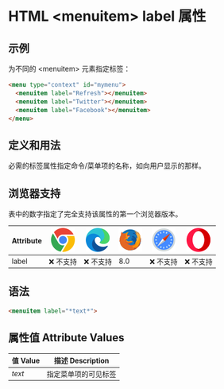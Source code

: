 HTML \<menuitem> label 属性
===

## 示例

为不同的 \<menuitem> 元素指定标签：

```html idoc:preview:iframe
<menu type="context" id="mymenu">
  <menuitem label="Refresh"></menuitem>
  <menuitem label="Twitter"></menuitem>
  <menuitem label="Facebook"></menuitem>
</menu>
```

## 定义和用法

必需的标签属性指定命令/菜单项的名称，如向用户显示的那样。

## 浏览器支持

表中的数字指定了完全支持该属性的第一个浏览器版本。

| Attribute | ![chrome][1] | ![edge][2] | ![firefox][3] | ![safari][4] | ![opera][5] |
| ------- | --- | --- | --- | --- | --- |
| label | ❌ 不支持 | ❌ 不支持 | 8.0 | ❌ 不支持 | ❌ 不支持 |

## 语法

```html
<menuitem label="*text*">
```

## 属性值 Attribute Values

| 值 Value  | 描述 Description |
| ------ | ---- |
| *text* | 指定菜单项的可见标签 |

[1]: ../assets/chrome.svg
[2]: ../assets/edge.svg
[3]: ../assets/firefox.svg
[4]: ../assets/safari.svg
[5]: ../assets/opera.svg